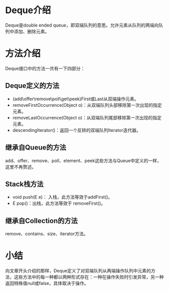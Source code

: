 # Deque介绍
Deque是double ended queue，即双端队列的意思。允许元素从队列的两端向队列中添加、删除元素。

# 方法介绍
Deque接口中的方法一共有一下四部分：
## Deque定义的方法
- (add\offer\remove\poll\get\peek)First或Last从双端操作元素。
- removeFirstOccurrence(Object o)：从双端队列头部移除第一次出现的指定元素。
-  removeLastOccurrence(Object o)：从双端队列尾部移除第一次出现的指定元素。
-  descendingIterator()：返回一个反转的双端队列Iterator迭代器。

## 继承自Queue的方法
add、offer、remove、poll、element、peek这些方法与Queue中定义的一样，这里不再赘述。

## Stack栈方法
- void push(E e)： 入栈，此方法等效于addFirst()。
- E pop()：出栈，此方法等效于 removeFirst()。

## 继承自Collection的方法
remove、contains、size、iterator方法。

# 小结
向文章开头介绍的那样，Deque定义了对双端队列从两端操作队列中元素的方法，这些方法中的每一种都以两种形式存在：一种在操作失败时引发异常，另一种返回特殊值null或false，具体取决于操作。
